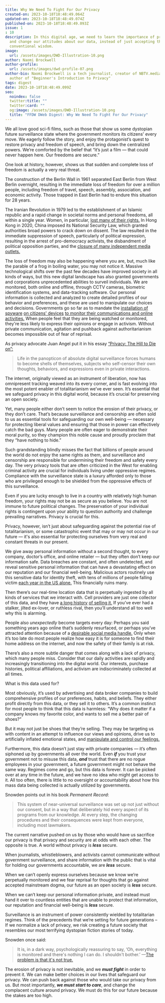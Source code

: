 ```yaml
---
title: Why We Need To Fight For Our Privacy
created-on: 2023-10-18T18:48:49.064Z
updated-on: 2023-10-18T18:48:49.074Z
published-on: 2023-10-18T18:48:49.093Z
issue: 1
: 10
description: In this digital age, we need to learn the importance of privacy
  and change our attitudes about our data, instead of just accepting the
  conventional wisdom.
image:
  url: /assets/images/DWD-Illustration-10.png
author: Naomi Brockwell
author-profile:
  url: /assets/images/dwd-profile-07.png
author-bio: Naomi Brockwell is a tech journalist, creator of NBTV.media, and
  author of "Beginner's Introduction to Privacy"
tags: digest
date: 2023-10-18T18:48:49.099Z
seo:
  noindex: false
  twitter:title: ""
  twitter:card: ""
  og:image: /assets/images/DWD-Illustration-10.png
  title: "FFDW DWeb Digest: Why We Need To Fight For Our Privacy"
---
```


We all love good sci-fi films, such as those that show us some dystopian future surveillance state where the government monitors its citizens' every move. We eagerly follow the story, and enjoy the protagonist’s quest to restore privacy and freedom of speech, and bring down the centralized powers. We’re comforted by the belief that “it’s just a film — that could never happen here. Our freedoms are secure.”

One look at history, however, shows us that sudden and complete loss of freedom is actually a very real threat.

The construction of the Berlin Wall in 1961 separated East Berlin from West Berlin overnight, resulting in the immediate loss of freedom for over a million people, including freedom of travel, speech, assembly, association, and economic activity. Those trapped in East Berlin had to endure this situation for 28 years.

The Iranian Revolution in 1979 led to the establishment of an Islamic republic and a rapid change in societal norms and personal freedoms, all within a single year. Women, in particular, [lost many of their rights.](https://www.independent.co.uk/news/world/middle-east/iran-woman-hijab-protest-arrest-jailed-prison-shapark-shajarizadeh-headscarf-white-wednesdays-a8439816.html) In Hong Kong in 2020, China imposed its National Security Law, which granted authorities broad powers to crack down on dissent. The law resulted in the immediate suppression of speech, particularly of political expression, resulting in the arrest of pro-democracy activists, the disbandment of political opposition parties, and the [closure of many independent media outlets.](https://thediplomat.com/2022/06/hong-kong-is-unrecognizable-after-2-years-under-the-national-security-law/)

The loss of freedom may also be happening where you are, but, much like the parable of a frog in boiling water, you may not notice it. Massive technological shifts over the past few decades have improved society in all kinds of ways, but this new digital landscape has also granted governments and corporations unprecedented abilities to surveil individuals. We are monitored, both online and offline, through CCTV cameras, biometric identification systems, and data-tracking software. Our personal information is collected and analyzed to create detailed profiles of our behavior and preferences, and these are used to manipulate our choices and decisions. Governments go so far as to mandate the [installation of spyware](https://www.reuters.com/article/health-coronavirus-india-app/india-makes-government-tracing-app-mandatory-for-all-workers-idUSL1N2CK01S) [on citizens' devices](https://www.recordedfuture.com/china-cybersecurity-measures) [to monitor their communications and online activities.](https://www.bitdefender.com/blog/hotforsecurity/australia-to-force-tech-companies-to-allow-government-access-to-encrypted-messages/) When people feel that they are being watched or monitored, they're less likely to express their opinions or engage in activism. Without private communication, agitation and pushback against authoritarianism becomes impossible out of fear of reprisal.

As privacy advocate Juan Angel put it in his essay [“Privacy: The Hill to Die on”:](https://thesovereignchimpanzee.substack.com/p/privacy-the-hill-to-die-on)

> Life in the panopticon of absolute digital surveillance forces humans to become shells of themselves, subjects who self-censor their own thoughts, behaviors, and expressions even in private interactions.

The internet, originally viewed as an instrument of liberation, now has omnipresent tracking weaved into its every corner, and is fast evolving into the most potent enabler of totalitarianism we’ve ever seen. It’s essential that we safeguard privacy in this digital world, because it’s crucial for preserving an open society.

Yet, many people either don’t seem to notice the erosion of their privacy, or they don’t care. That’s because surveillance and censorship are often sold to us as essential tools for safeguarding our own well-being — necessary for protecting liberal values and ensuring that those in power can effectively catch the bad guys. Many people are often eager to demonstrate their moral purity, so they champion this noble cause and proudly proclaim that they “have nothing to hide.”

Such grandstanding blindly misses the fact that billions of people around the world do not enjoy the same rights as them, and surveillance and censorship are responsible for undermining their freedom and safety every day. The very privacy tools that are often criticized in the West for enabling criminal activity are crucial for individuals living under oppressive regimes. Compliance with the surveillance state is a luxury afforded only to those who are privileged enough to be shielded from the oppressive effects of this surveillance.

Even if you are lucky enough to live in a country with relatively high human freedom, your rights may not be as secure as you believe. You are not immune to future political changes. The preservation of your individual rights is contingent upon your ability to question authority and challenge prevailing narratives. Privacy is crucial for this.

Privacy, however, isn’t just about safeguarding against the potential rise of totalitarianism, or some catastrophic event that may or may not occur in our future — it's also essential for protecting ourselves from very real and constant threats in our present.

We give away personal information without a second thought, to every company, doctor’s office, and online retailer — but they often don’t keep our information safe. Data breaches are constant, and often undetected, and reveal sensitive personal information that can have a devastating effect on our reputation and our financial well-being. Malicious actors routinely use this sensitive data for identity theft, with tens of millions of people falling victim [each year in the US alone.](https://fortunly.com/statistics/identity-theft-statistics/) This financially ruins many.

Then there’s our real-time location data that is perpetually ingested by all kinds of services that we interact with. Cell providers are just one collector of this data, and they have [a long history](https://techcrunch.com/2019/01/09/us-cell-carriers-still-selling-your-location-data/) [of selling it.](https://www.theverge.com/2021/8/20/22633853/tmobile-data-breach-imei-sim-fcc) If you’ve ever had a stalker, jilted ex-lover, or ruthless rival, then you’ll understand all too well why this is alarming.

People also _unexpectedly_ become targets every day: Perhaps you said something years ago online that’s suddenly resurfaced, or perhaps you’ve attracted attention because of a [desirable social media handle.](https://www.nbcnews.com/news/us-news/tennessee-man-targeted-his-twitter-handle-dies-after-swatting-call-n1274747) Only when it’s too late do most people realize how easy it is for someone to find their home address on the internet, and now the safety of their family is at risk.

There’s also a more subtle danger that comes along with a lack of privacy, which many people miss. Consider that our daily activities are rapidly and increasingly transitioning into the digital world. Our interests, purchase histories, political affiliations, and activism are indiscriminately collected at all times.

What is this data used for?

Most obviously, it’s used by advertising and data broker companies to build comprehensive profiles of our preferences, habits, and beliefs. They either profit directly from this data, or they sell it to others. It’s a common instinct for most people to think that this data is harmless: “Why does it matter if a company knows my favorite color, and wants to sell me a better pair of shoes?”

But it may not just be shoes that they’re selling. They may be targeting us with content in an attempt to influence our views and opinions, drive us to artificially inflated emotional states, and [manipulate and control our feelings.](https://www.forbes.com/sites/kashmirhill/2014/06/28/facebook-manipulated-689003-users-emotions-for-science/?sh=45825512197c)

Furthermore, this data doesn’t just stay with private companies — it’s often siphoned up by governments all over the world. Even **_if_** you trust your government not to misuse this data, **_and_** trust that there are no rogue employees in your government, a future government might not behave the same way. Regimes come and go, but this data is forever. It can be picked over at any time in the future, and we have no idea who might get access to it. All too often, there is little to no oversight or accountability about how this mass data being collected is actually utilized by governments.

Snowden points out in his book _Permanent Record_:

> This system of near-universal surveillance was set up not just without our consent, but in a way that deliberately hid every aspect of its programs from our knowledge. At every step, the changing procedures and their consequences were kept from everyone, including most lawmakers.

The current narrative pushed on us by those who would have us sacrifice our privacy is that privacy and security are at odds with each other. The opposite is true. A world without privacy is **_less_** secure.

When journalists, whistleblowers, and activists cannot communicate without government surveillance, and share information with the public that is vital for holding our governments accountable, we are **_less_** secure.

When we can’t openly express ourselves because we know we’re perpetually monitored and we fear reprisal for thoughts that go against accepted mainstream dogma, our future as an open society is **_less_** secure.

When we can’t keep our personal information private, and instead must hand it over to countless entities that are unable to protect that information, our reputation and financial well-being is **_less_** secure.

Surveillance is an instrument of power consistently wielded by totalitarian regimes. Think of the precedents that we’re setting for future generations – If we normalize a lack of privacy, we risk creating a future society that resembles our most terrifying dystopian fiction stories of today.

Snowden once said:

> It is, in a dark way, psychologically reassuring to say, ‘Oh, everything is monitored and there's nothing I can do. I shouldn't bother.’ —[The problem is that it's not true.](https://twitter.com/Snowden/status/1546790812704440322)

The erosion of privacy is not inevitable, and we **_must fight_** in order to prevent it. We can make better choices in our lives that safeguard our privacy. We can push back against those who would take our privacy from us. But most importantly, **_we must start to care_**, and change the complacent culture around privacy. We must do this for our future because the stakes are too high.
